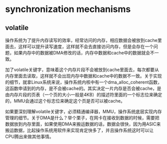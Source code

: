 # synchronization mechanisms

## volatile

操作系统为了提升内存读写的效率，经常访问的内存，相应数据会被放到cache里面去，这样可以提升读写速度，这样就不会去直接访问内存，但是会存在一个问题，如果内存中的数据被DMA修改的话，内存中数据和cache中的数据就会不一致。

加了volatile关键字，意味着这个内存片段不会被放到cache里面去，每次都要从内存里面去读取，这样就不会出现内存中数据和cache中的数据不一致。关于实现的细节，就拿Linux系统来说，操作系统内核中有一个dma_alloc_coherent函数，这函数申请到的内存，是不会被cache的。其实决定一片内存是否会被cache，是由内存片段的页表（一个页的大小一般是4KB）的描述符里面的一个标志位来确定的，MMU会通过这个标志位来确定这个页是否可以被cache。

如果要深刻理解volatile关键字，必须精通编译器，MMU，操作系统底层实现内存管理的细节。关于DMA是什么？举个栗子，在网卡在接收到数据的时候，需要把数据放到内存里面，如果使用DMA来搬运数据的话，数据会很快，因为用ASIC来搬运数据，比起操作系统用软件来实现肯定快多了，并且操作系统这时可以让CPU腾出来做其他事情。

